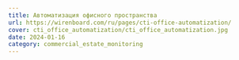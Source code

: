 ```yaml
---
title: Автоматизация офисного пространства
url: https://wirenboard.com/ru/pages/cti-office-automatization/
cover: cti_office_automatization/cti_office_automatization.jpg
date: 2024-01-16
category: commercial_estate_monitoring
---
```

